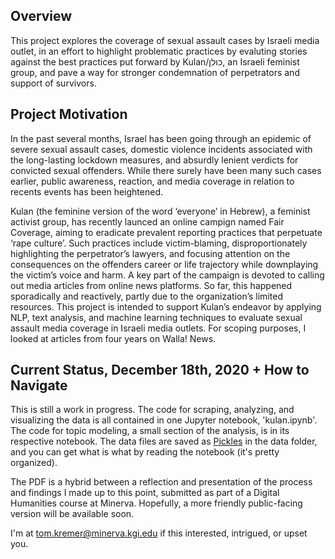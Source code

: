 ## Overview

This project explores the coverage of sexual assault cases by Israeli media outlet, in an effort to highlight problematic practices by evaluting stories against the best practices put forward by Kulan/כולן, an Israeli feminist group, and pave a way for stronger condemnation of perpetrators and support of survivors.

## Project Motivation
In the past several months, Israel has been going through an epidemic of severe sexual assault cases, domestic violence incidents associated with the long-lasting lockdown measures, and absurdly lenient verdicts for convicted sexual offenders. While there surely have been many such cases earlier, public awareness, reaction, and media coverage in relation to recents events has been heightened. 

Kulan (the feminine version of the word ‘everyone’ in Hebrew), a feminist activist group, has recently launced an online campign named Fair Coverage, aiming to eradicate prevalent reporting practices that perpetuate ‘rape culture’. Such practices include victim-blaming, disproportionately highlighting the perpetrator’s lawyers, and focusing attention on the consequences on the offenders career or life trajectory while downplaying the victim’s voice and harm. A key part of the campaign is devoted to calling out media articles from online news platforms. So far, this happened sporadically and reactively, partly due to the organization’s limited resources. This project is intended to support Kulan’s endeavor by applying NLP, text analysis, and machine learning techniques to evaluate sexual assault media coverage in Israeli media outlets. For scoping purposes, I looked at articles from four years on Walla! News. 

## Current Status, December 18th, 2020 + How to Navigate

This is still a work in progress. The code for scraping, analyzing, and visualizing the data is all contained in one Jupyter notebook, 'kulan.ipynb'. The code for topic modeling, a small section of the analysis, is in its respective notebook. The data files are saved as [Pickles](https://docs.python.org/3/library/pickle.html) in the data folder, and you can get what is what by reading the notebook (it's pretty organized). 

The PDF is a hybrid between a reflection and presentation of the process and findings I made up to this point, submitted as part of a Digital Humanities course at Minerva. Hopefully, a more friendly public-facing version will be available soon.

I'm at tom.kremer@minerva.kgi.edu if this interested, intrigued, or upset you.


